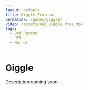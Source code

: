 ```yaml
---
layout: default
title: Giggle Protocol
permalink: /games/giggle/
video: /assets/WEB_Giggle_Pres.mp4
tags:
  - 3rd Person
  - UE5
  - Horror
---
```



# Giggle

Description coming soon...
